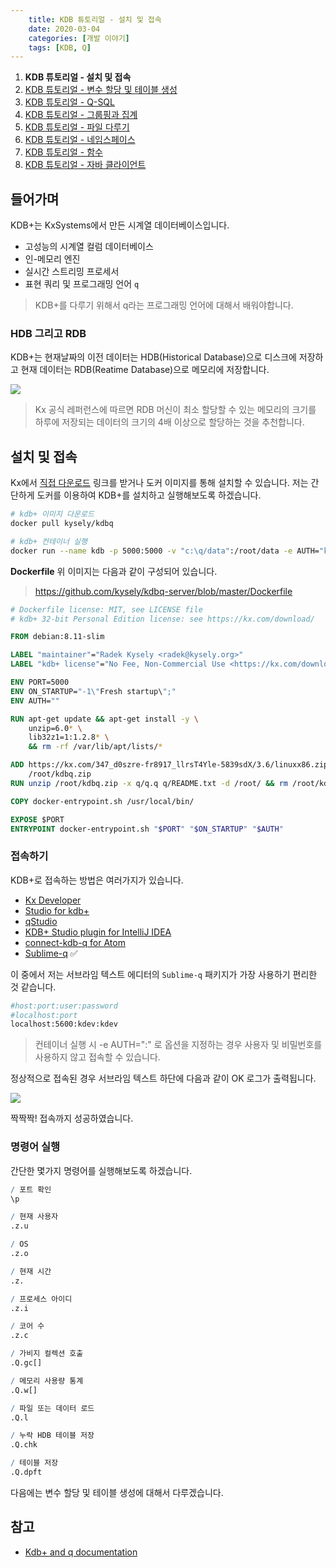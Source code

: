 ```yaml
---
    title: KDB 튜토리얼 - 설치 및 접속
    date: 2020-03-04
    categories: [개발 이야기]
    tags: [KDB, Q]
---
```


1. **KDB 튜토리얼 - 설치 및 접속**
2. [KDB 튜토리얼 - 변수 할당 및 테이블 생성](../assign-variables-and-tables)
3. [KDB 튜토리얼 - Q-SQL](../q-sql)
4. [KDB 튜토리얼 - 그룹핑과 집계](../grouping-and-aggregation)
5. [KDB 튜토리얼 - 파일 다루기](../file)
6. [KDB 튜토리얼 - 네임스페이스](../namespace)
7. [KDB 튜토리얼 - 함수](../function)
8. [KDB 튜토리얼 - 자바 클라이언트](../java-client)

## 들어가며
KDB+는 KxSystems에서 만든 시계열 데이터베이스입니다.

- 고성능의 시계열 컬럼 데이터베이스
- 인-메모리 엔진
- 실시간 스트리밍 프로세서
- 표현 쿼리 및 프로그래밍 언어 `q`

> KDB+를 다루기 위해서 q라는 프로그래밍 언어에 대해서 배워야합니다.

### HDB 그리고 RDB
KDB+는 현재날짜의 이전 데이터는 HDB(Historical Database)으로 디스크에 저장하고 현재 데이터는 RDB(Reatime Database)으로 메모리에 저장합니다.

![](https://code.kx.com/q/img/wstree.png)  

> Kx 공식 레퍼런스에 따르면 RDB 머신이 최소 할당할 수 있는 메모리의 크기를 하루에 저장되는 데이터의 크기의 4배 이상으로 할당하는 것을 추천합니다.

## 설치 및 접속

Kx에서 [직접 다운로드](https://kx.com/connect-with-us/download/) 링크를 받거나 도커 이미지를 통해 설치할 수 있습니다. 저는 간단하게 도커를 이용하여 KDB+를 설치하고 실행해보도록 하겠습니다.

```sh
# kdb+ 이미지 다운로드
docker pull kysely/kdbq

# kdb+ 컨테이너 실행
docker run --name kdb -p 5000:5000 -v "c:\q/data":/root/data -e AUTH="kdev:kdev" -d kysely/kdbq
```

**Dockerfile**
위 이미지는 다음과 같이 구성되어 있습니다.

> https://github.com/kysely/kdbq-server/blob/master/Dockerfile
```dockerfile
# Dockerfile license: MIT, see LICENSE file
# kdb+ 32-bit Personal Edition license: see https://kx.com/download/

FROM debian:8.11-slim

LABEL "maintainer"="Radek Kysely <radek@kysely.org>"
LABEL "kdb+ license"="No Fee, Non-Commercial Use <https://kx.com/download/>"

ENV PORT=5000
ENV ON_STARTUP="-1\"Fresh startup\";"
ENV AUTH=""

RUN apt-get update && apt-get install -y \
    unzip=6.0* \
    lib32z1=1:1.2.8* \
    && rm -rf /var/lib/apt/lists/*

ADD https://kx.com/347_d0szre-fr8917_llrsT4Yle-5839sdX/3.6/linuxx86.zip \
    /root/kdbq.zip
RUN unzip /root/kdbq.zip -x q/q.q q/README.txt -d /root/ && rm /root/kdbq.zip

COPY docker-entrypoint.sh /usr/local/bin/

EXPOSE $PORT
ENTRYPOINT docker-entrypoint.sh "$PORT" "$ON_STARTUP" "$AUTH"
```

### 접속하기
KDB+로 접속하는 방법은 여러가지가 있습니다.

- [Kx Developer](https://code.kx.com/developer/)
- [Studio for kdb+](https://github.com/CharlesSkelton/studio)  
- [qStudio](http://www.timestored.com/qstudio/)  
- [KDB+ Studio plugin for IntelliJ IDEA](https://gitlab.com/shupakabras/kdb-intellij-plugin)  
- [connect-kdb-q for Atom](https://atom.io/packages/connect-kdb-q)  
- [Sublime-q](https://packagecontrol.io/packages/q%20KDB) ✅  

이 중에서 저는 서브라임 텍스트 에디터의 `Sublime-q` 패키지가 가장 사용하기 편리한 것 같습니다.

```sh
#host:port:user:password
#localhost:port
localhost:5600:kdev:kdev
```

> 컨테이너 실행 시 -e AUTH=":" 로 옵션을 지정하는 경우 사용자 및 비밀번호를 사용하지 않고 접속할 수 있습니다.

정상적으로 접속된 경우 서브라임 텍스트 하단에 다음과 같이 OK 로그가 출력됩니다.

![](/images/2020/kdb-connection-sublime-q.png)  

짝짝짝! 접속까지 성공하였습니다.

### 명령어 실행
간단한 몇가지 명령어를 실행해보도록 하겠습니다.

```q
/ 포트 확인
\p

/ 현재 사용자
.z.u

/ OS
.z.o

/ 현재 시간
.z.

/ 프로세스 아이디
.z.i

/ 코어 수
.z.c

/ 가비지 컬렉션 호출
.Q.gc[]

/ 메모리 사용량 통계
.Q.w[]

/ 파일 또는 데이터 로드
.Q.l

/ 누락 HDB 테이블 저장
.Q.chk

/ 테이블 저장
.Q.dpft
```

다음에는 변수 할당 및 테이블 생성에 대해서 다루겠습니다.


## 참고

- [Kdb+ and q documentation](https://code.kx.com/)
